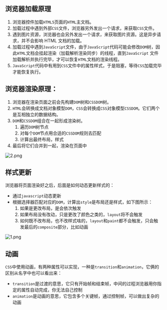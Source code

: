 ## 浏览器加载原理
1. 浏览器控件加载`HTML5`页面的`HTML`主文档。
2. 加载过程中遇到外部`CSS`文件，浏览器另外发出一个请求，来获取`CSS`文件。
3. 遇到图片资源，浏览器也会另外发出一个请求，来获取图片资源。这是异步请求，并不会影响 HTML 文档的加载。
4. 加载过程中遇到`JavaScript`文件，由于`JavaScript`代码可能会修改`DOM`树，因此`HTML`文档会挂起渲染（加载解析渲染同步）的线程，直到`JavaScript` 文件加载解析并执行完毕，才可以恢复`HTML`文档的渲染线程。
5. `JavaScript`代码中有用到`CSS`文件中的属性样式，于是阻塞，等待`CSS`加载完毕才能恢复执行。

## 浏览器渲染原理：

1. 浏览器在渲染页面之前会先构建`DOM`树和`CSSDOM`树。
2. `HTML`会转换成文档对象模型`DOM`，`CSS`会转换成`CSS`对象模型`CSSDOM`。它们两个是互相独立的数据结构。
3. `DOM`和`CSSDOM`组合在一起形成渲染树。
    1. 遍历`DOM`树节点
    2. 对每个`DOM`节点用合适的`CSSDOM`规则去匹配
    3. 计算出最终布局，样式
4. 最后将它们合并到一起，渲染在页面中

![2.png](https://i.loli.net/2019/09/13/RcgC3XPB6LfJD2k.png)

## 样式更新

浏览器将页面渲染好之后，后面是如何动态更新样式的：

* 通过`javascript`动态更新
* 根据选择器匹配对应的`DOM`，计算出`style`是布局还是样式，如下图所示：
    1. 如果是更改布局，是会依次触发
    2. 如果布局没有改动，只是更改了颜色之类的，`layout`将不会触发
    3. 如何既不改布局，也不改样式啥的，`layout`和`paint`都不会触发，只会触发最后的`composite`部分，比如动画

![1.png](https://i.loli.net/2019/09/13/zyBkdWPFfom1wGO.png)

## 动画

`CSS`中使用动画，有两种属性可以实现，一种是`transition`和`animation`，它俩的区别从名字中也可以看出来：

* `transition`是过渡的意思，它只有开始帧和结束帧，中间的过程浏览器用你指定的属性自动完成，你无法自己控制
* `animation`是动画的意思，它包含多个关键帧，通过控制帧，可以做出复杂的动画



